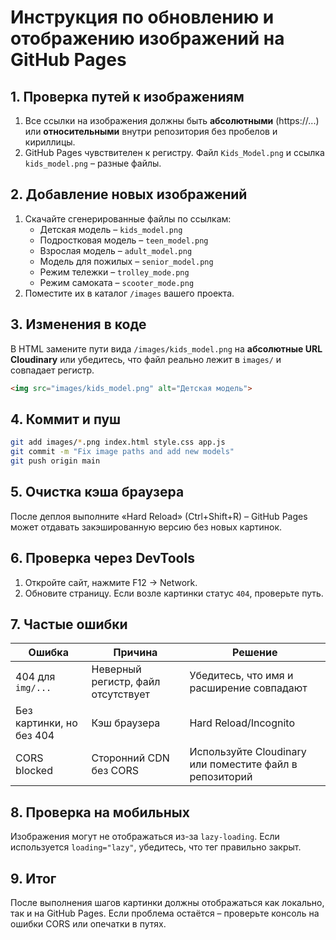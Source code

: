 # Инструкция по обновлению и отображению изображений на GitHub Pages

## 1. Проверка путей к изображениям
1. Все ссылки на изображения должны быть **абсолютными** (https://...) или **относительными** внутри репозитория без пробелов и кириллицы.
2. GitHub Pages чувствителен к регистру. Файл `Kids_Model.png` и ссылка `kids_model.png` – разные файлы.

## 2. Добавление новых изображений
1. Скачайте сгенерированные файлы по ссылкам:
   - Детская модель – `kids_model.png`
   - Подростковая модель – `teen_model.png`
   - Взрослая модель – `adult_model.png`
   - Модель для пожилых – `senior_model.png`
   - Режим тележки – `trolley_mode.png`
   - Режим самоката – `scooter_mode.png`
2. Поместите их в каталог `/images` вашего проекта.

## 3. Изменения в коде
В HTML замените пути вида `/images/kids_model.png` на **абсолютные URL Cloudinary** или убедитесь, что файл реально лежит в `images/` и совпадает регистр.

```html
<img src="images/kids_model.png" alt="Детская модель">
```

## 4. Коммит и пуш
```bash
git add images/*.png index.html style.css app.js
git commit -m "Fix image paths and add new models"
git push origin main
```

## 5. Очистка кэша браузера
После деплоя выполните «Hard Reload» (Ctrl+Shift+R) – GitHub Pages может отдавать закэшированную версию без новых картинок.

## 6. Проверка через DevTools
1. Откройте сайт, нажмите F12 → Network.
2. Обновите страницу. Если возле картинки статус `404`, проверьте путь.

## 7. Частые ошибки
| Ошибка | Причина | Решение |
|--------|---------|---------|
| 404 для `img/...` | Неверный регистр, файл отсутствует | Убедитесь, что имя и расширение совпадают |
| Без картинки, но без 404 | Кэш браузера | Hard Reload/Incognito |
| CORS blocked | Сторонний CDN без CORS | Используйте Cloudinary или поместите файл в репозиторий |

## 8. Проверка на мобильных
Изображения могут не отображаться из-за `lazy-loading`. Если используется `loading="lazy"`, убедитесь, что тег правильно закрыт.

## 9. Итог
После выполнения шагов картинки должны отображаться как локально, так и на GitHub Pages. Если проблема остаётся – проверьте консоль на ошибки CORS или опечатки в путях.